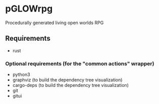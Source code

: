 # pGLOWrpg
Procedurally generated living open worlds RPG

## Requirements
- rust

### Optional requirements (for the "common actions" wrapper)
- python3
- graphviz (to build the dependency tree visualization)
- cargo-deps (to build the dependency tree visualization)
- git
- gitui